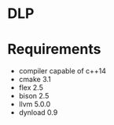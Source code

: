 # DLP


# Requirements

* compiler capable of c++14
* cmake 3.1
* flex 2.5
* bison 2.5
* llvm 5.0.0
* dynload 0.9
